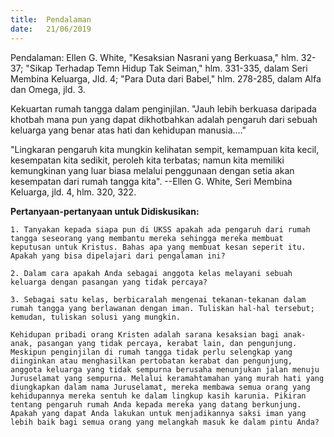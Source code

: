 ```yaml
---
title:  Pendalaman
date:   21/06/2019
---
```


Pendalaman: Ellen G. White, "Kesaksian Nasrani yang Berkuasa," hlm. 32-37; "Sikap Terhadap Temn Hidup Tak Seiman," hlm. 331-335, dalam Seri Membina Keluarga, Jld. 4; "Para Duta dari Babel," hlm. 278-285, dalam Alfa dan Omega, jld. 3.

Kekuartan rumah tangga dalam penginjilan. "Jauh lebih berkuasa daripada khotbah mana pun yang dapat dikhotbahkan adalah pengaruh dari sebuah keluarga yang benar atas hati dan kehidupan manusia...."

"Lingkaran pengaruh kita mungkin kelihatan sempit, kemampuan kita kecil, kesempatan kita sedikit, peroleh kita terbatas; namun kita memiliki kemungkinan yang luar biasa melalui penggunaan dengan setia akan kesempatan dari rumah tangga kita". --Ellen G. White, Seri Membina Keluarga, jld. 4, hlm. 320, 322.

**Pertanyaan-pertanyaan untuk Didiskusikan:**

`1. Tanyakan kepada siapa pun di UKSS apakah ada pengaruh dari rumah tangga seseorang yang membantu mereka sehingga mereka membuat keputusan untuk Kristus. Bahas apa yang membuat kesan seperit itu. Apakah yang bisa dipelajari dari pengalaman ini?`

`2. Dalam cara apakah Anda sebagai anggota kelas melayani sebuah keluarga dengan pasangan yang tidak percaya?`

`3. Sebagai satu kelas, berbicaralah mengenai tekanan-tekanan dalam rumah tangga yang berlawanan dengan iman. Tuliskan hal-hal tersebut; kemudan, tuliskan solusi yang mungkin.`

`Kehidupan pribadi orang Kristen adalah sarana kesaksian bagi anak-anak, pasangan yang tidak percaya, kerabat lain, dan pengunjung. Meskipun penginjilan di rumah tangga tidak perlu selengkap yang diinginkan atau menghasilkan pertobatan kerabat dan pengunjung, anggota keluarga yang tidak sempurna berusaha menunjukan jalan menuju Juruselamat yang sempurna. Melalui keramahtamahan yang murah hati yang diungkapkan dalam nama Juruselamat, mereka membawa semua orang yang kehidupannya mereka sentuh ke dalam lingkup kasih karunia. Pikiran tentang pengaruh rumah Anda kepada mereka yang datang berkunjung. Apakah yang dapat Anda lakukan untuk menjadikannya saksi iman yang lebih baik bagi semua orang yang melangkah masuk ke dalam pintu Anda?`